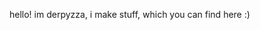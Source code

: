 hello! im derpyzza, i make stuff, which you can find here :)

<!---
derpyzza/derpyzza is a ✨ special ✨ repository because its `README.md` (this file) appears on your GitHub profile.
You can click the Preview link to take a look at your changes.
--->
